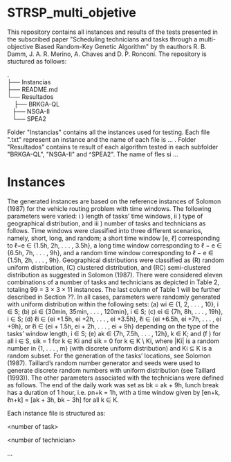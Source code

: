# STRSP_multi_objetive

This repository contains all instances and results of the tests presented in the subscribed paper "Scheduling technicians and tasks through a multi-objective Biased Random-Key Genetic Algorithm" by th eauthors R. B. Damm,  J. A. R. Merino, A. Chaves and D. P. Ronconi. The repository is stuctured as follows:

.  
├── Instancias  
├── README.md  
└── Resultados  
     ├── BRKGA-QL  
     ├── NSGA-II  
     └── SPEA2  


Folder "Instancias" contains all the instances used for testing. Each file ".txt" represent an instance and the name of each file is ... . Folder "Resultados" contains te result of each algorithm tested in each subfolder "BRKGA-QL", "NSGA-II" and ^SPEA2". The name of fles si <Arlgorithm>...



# Instances 

The generated instances are based on the reference instances of Solomon (1987) for the vehicle routing problem with time windows. The following parameters were varied: i ) length of tasks’ time windows, ii ) type of geographical distribution, and iii ) number of tasks and technicians as follows. Time windows were classified into three different scenarios, namely, short, long, and random; a short time window [e, ℓ] corresponding to ℓ−e ∈ {1.5h, 2h, . . . , 3.5h}, a long time window corresponding to ℓ − e ∈ {6.5h, 7h, . . . , 9h}, and a random time window corresponding to ℓ − e ∈ \{1.5h, 2h, . . . , 9h\}. Geographical distributions were classified as (R) random uniform distribution, (C) clustered distribution, and (RC) semi-clustered distribution as suggested in Solomon (1987). There were considered eleven combinations of a number of tasks and technicians as depicted in Table 2, totaling 99 = 3 × 3 × 11 instances. The last column of Table 1 will be further described in Section ??. In all cases, parameters were randomly generated with uniform distribution within the following sets: (a) wi ∈ {1, 2, . . . , 10}, i ∈ S; (b) pi ∈ \{30min, 35min, . . . , 120min\}, i ∈ S; (c) ei ∈ \{7h, 8h, . . . , 19h\}, i ∈ S; (d) ℓi ∈ {ei +1.5h, ei +2h, . . . , ei +3.5h}, ℓi ∈ {ei +6.5h, ei +7h, . . . , ei +9h}, or ℓi ∈ {ei + 1.5h, ei + 2h, . . . , ei + 9h} depending on the type of the tasks’ window length, i ∈ S; (e) ak ∈ {7h, 7.5h, . . . , 12h}, k ∈ K; and (f ) for all i ∈ S, sik = 1 for k ∈ Ki and sik = 0 for k ∈ K \ Ki, where |Ki| is a random number in {1, . . . , m} (with discrete uniform distribution) and Ki ⊆ K is a random subset. For the generation of the tasks’ locations, see Solomon (1987). Taillard’s random number generator and seeds were used to generate discrete random numbers with uniform distribution (see Taillard (1993)). The other parameters associated with the technicians were defined as follows. The end of the daily work was set as bk = ak + 9h, lunch break has a duration of 1 hour, i.e. pn+k = 1h, with a time window given by [en+k, ℓn+k] = [ak + 3h, bk − 3h] for all k ∈ K.

Each instance file is structured as:
 
 \<number of task\> 
 
 \<number of technician\>


...





